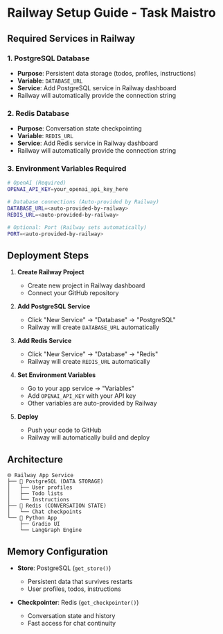 # Railway Setup Guide - Task Maistro

## Required Services in Railway

### 1. PostgreSQL Database
- **Purpose**: Persistent data storage (todos, profiles, instructions)
- **Variable**: `DATABASE_URL`
- **Service**: Add PostgreSQL service in Railway dashboard
- Railway will automatically provide the connection string

### 2. Redis Database  
- **Purpose**: Conversation state checkpointing
- **Variable**: `REDIS_URL`
- **Service**: Add Redis service in Railway dashboard
- Railway will automatically provide the connection string

### 3. Environment Variables Required

```bash
# OpenAI (Required)
OPENAI_API_KEY=your_openai_api_key_here

# Database connections (Auto-provided by Railway)
DATABASE_URL=<auto-provided-by-railway>
REDIS_URL=<auto-provided-by-railway>

# Optional: Port (Railway sets automatically)
PORT=<auto-provided-by-railway>
```

## Deployment Steps

1. **Create Railway Project**
   - Create new project in Railway dashboard
   - Connect your GitHub repository

2. **Add PostgreSQL Service**
   - Click "New Service" → "Database" → "PostgreSQL"
   - Railway will create `DATABASE_URL` automatically

3. **Add Redis Service**
   - Click "New Service" → "Database" → "Redis"
   - Railway will create `REDIS_URL` automatically

4. **Set Environment Variables**
   - Go to your app service → "Variables"
   - Add `OPENAI_API_KEY` with your API key
   - Other variables are auto-provided by Railway

5. **Deploy**
   - Push your code to GitHub
   - Railway will automatically build and deploy

## Architecture

```
🌐 Railway App Service
├── 🐘 PostgreSQL (DATA STORAGE)
│   ├── User profiles
│   ├── Todo lists  
│   └── Instructions
├── 🔴 Redis (CONVERSATION STATE)
│   └── Chat checkpoints
└── 🤖 Python App
    ├── Gradio UI
    └── LangGraph Engine
```

## Memory Configuration

- **Store**: PostgreSQL (`get_store()`)
  - Persistent data that survives restarts
  - User profiles, todos, instructions
  
- **Checkpointer**: Redis (`get_checkpointer()`)
  - Conversation state and history
  - Fast access for chat continuity
